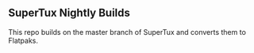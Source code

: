 SuperTux Nightly Builds
-----------------------

This repo builds on the master branch of SuperTux and converts them to Flatpaks.